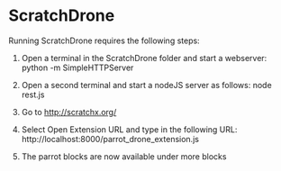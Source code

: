 # ScratchDrone

Running ScratchDrone requires the following steps:

1) Open a terminal in the ScratchDrone folder and start a webserver:
	python -m SimpleHTTPServer

2) Open a second terminal and start a nodeJS server as follows:
	node rest.js 

3) Go to http://scratchx.org/ 

4) Select Open Extension URL and type in the following URL:
	http://localhost:8000/parrot_drone_extension.js

5) The parrot blocks are now available under more blocks

